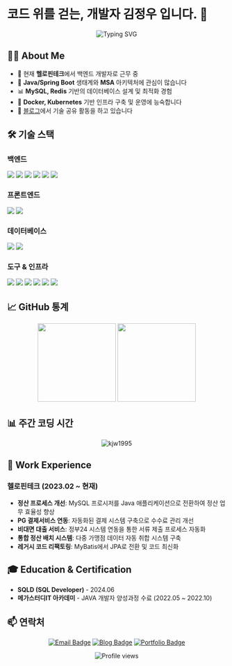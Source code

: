 # 코드 위를 걷는, 개발자 김정우 입니다. 👋
<div align="center">
  <img src="https://readme-typing-svg.herokuapp.com?font=Fira+Code&size=27&duration=3000&pause=1000&color=2E8B57&width=435&lines=Java+백엔드+개발자;" alt="Typing SVG" />
</div>

## 👨‍💻 About Me
- 🔭 현재 **헬로핀테크**에서 백엔드 개발자로 근무 중
- 🌱 **Java/Spring Boot** 생태계와 **MSA** 아키텍처에 관심이 많습니다
- 📊 **MySQL, Redis** 기반의 데이터베이스 설계 및 최적화 경험
- 🚀 **Docker, Kubernetes** 기반 인프라 구축 및 운영에 능숙합니다
- 📝 [블로그](https://velog.io/@kjw1995)에서 기술 공유 활동을 하고 있습니다

## 🛠️ 기술 스택
### 백엔드
<p>
  <img src="https://img.shields.io/badge/Java-007396?style=for-the-badge&logo=java&logoColor=white" />
  <img src="https://img.shields.io/badge/Spring-6DB33F?style=for-the-badge&logo=spring&logoColor=white" />
  <img src="https://img.shields.io/badge/Spring_Boot-6DB33F?style=for-the-badge&logo=spring-boot&logoColor=white" />
  <img src="https://img.shields.io/badge/Spring_Security-6DB33F?style=for-the-badge&logo=spring-security&logoColor=white" />
  <img src="https://img.shields.io/badge/Spring_Batch-6DB33F?style=for-the-badge&logo=spring&logoColor=white" />
  <img src="https://img.shields.io/badge/JPA-59666C?style=for-the-badge&logo=hibernate&logoColor=white" />
</p>

### 프론트엔드
<p>
  <img src="https://img.shields.io/badge/JavaScript-F7DF1E?style=for-the-badge&logo=javascript&logoColor=black" />
  <img src="https://img.shields.io/badge/jQuery-0769AD?style=for-the-badge&logo=jquery&logoColor=white" />
</p>

### 데이터베이스
<p>
  <img src="https://img.shields.io/badge/MySQL-4479A1?style=for-the-badge&logo=mysql&logoColor=white" />
  <img src="https://img.shields.io/badge/Redis-DC382D?style=for-the-badge&logo=redis&logoColor=white" />
</p>

### 도구 & 인프라
<p>
  <img src="https://img.shields.io/badge/Docker-2496ED?style=for-the-badge&logo=docker&logoColor=white" />
  <img src="https://img.shields.io/badge/Kubernetes-326CE5?style=for-the-badge&logo=kubernetes&logoColor=white" />
  <img src="https://img.shields.io/badge/GitLab-FCA121?style=for-the-badge&logo=gitlab&logoColor=white" />
  <img src="https://img.shields.io/badge/Jenkins-D24939?style=for-the-badge&logo=jenkins&logoColor=white" />
  <img src="https://img.shields.io/badge/ArgoCD-EF7B4D?style=for-the-badge&logo=argo&logoColor=white" />
  <img src="https://img.shields.io/badge/Grafana-F46800?style=for-the-badge&logo=grafana&logoColor=white" />
</p>

## 📈 GitHub 통계
<div align="center">
  <img height="180em" src="https://github-readme-stats.vercel.app/api?username=kjw1995&show_icons=true&theme=vue&include_all_commits=true&count_private=true"/>
  <img height="180em" src="https://github-readme-stats.vercel.app/api/top-langs/?username=kjw1995&layout=compact&langs_count=7&theme=vue"/>
</div>

## 📊 주간 코딩 시간
<div align="center">
  <img src="https://github-readme-streak-stats.herokuapp.com/?user=kjw1995&theme=vue" alt="kjw1995" />
</div>

## 🚀 Work Experience
### 헬로핀테크 (2023.02 ~ 현재)
- **정산 프로세스 개선**: MySQL 프로시저를 Java 애플리케이션으로 전환하여 정산 업무 효율성 향상
- **PG 결제서비스 연동**: 자동화된 결제 시스템 구축으로 수수료 관리 개선
- **비대면 대출 서비스**: 정부24 시스템 연동을 통한 서류 제출 프로세스 자동화
- **통합 정산 배치 시스템**: 다중 가맹점 데이터 자동 취합 시스템 구축
- **레거시 코드 리팩토링**: MyBatis에서 JPA로 전환 및 코드 최신화

## 🎓 Education & Certification
- **SQLD (SQL Developer)** - 2024.06
- **메가스터디IT 아카데미** - JAVA 개발자 양성과정 수료 (2022.05 ~ 2022.10)

## 📫 연락처
<div align="center">
  
[![Email Badge](https://img.shields.io/badge/-Email-d14836?style=flat-square&logo=Gmail&logoColor=white&link=mailto:wjddn312@naver.com)](mailto:wjddn312@naver.com)
[![Blog Badge](https://img.shields.io/badge/-Blog-03C75A?style=flat-square&logo=Naver&logoColor=white&link=https://velog.io/@kjw1995)](https://velog.io/@kjw1995)
[![Portfolio Badge](https://img.shields.io/badge/-Portfolio-black?style=flat-square&logo=github&logoColor=white&link=https://kjw1995.github.io/about_kjw_dev.github.io)](https://kjw1995.github.io/about_kjw_dev.github.io)
  
</div>

<div align="center">
  <img src="https://komarev.com/ghpvc/?username=kjw1995&color=green" alt="Profile views" />
</div>
